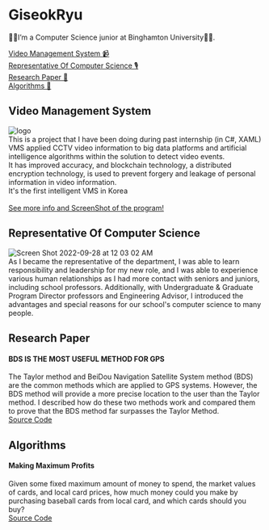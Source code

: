 # GiseokRyu
👋🏻I’m a Computer Science junior at Binghamton University👋🏻.

[Video Management System 📹](#video-management-system) <br/>
[Representative Of Computer Science 🎙️](#representative-of-computer-science) <br/>
[Research Paper 📖](#research-paper) <br/>
[Algorithms 📝](#algorithms) <br/>

## Video Management System
![logo](https://user-images.githubusercontent.com/33699776/192123758-887e6209-2cfb-454a-9125-190582f1c2ea.png) <br/>
This is a project that I have been doing during past internship (in C#, XAML) <br/>
VMS applied CCTV video information to big data platforms and artificial intelligence algorithms within the solution to detect video events.</br> It has improved accuracy, and blockchain technology, a distributed encryption technology, is used to prevent forgery and leakage of personal information in video information.</br> It's the first intelligent VMS in Korea<br/>
<br/>[See more info and ScreenShot of the program!](https://github.com/payton970/GiseokRyu/tree/main/VMS)

## Representative Of Computer Science
![Screen Shot 2022-09-28 at 12 03 02 AM](https://user-images.githubusercontent.com/33699776/192685323-b72537f5-e5e4-4212-9bc3-7462f15c61d6.png) <br/>
As I became the representative of the department, I was able to learn responsibility and leadership for my new role, and I was able to experience various human relationships as I had more contact with seniors and juniors, including school professors. Additionally, with Undergraduate & Graduate Program Director professors and Engineering Advisor, I introduced the advantages and special reasons for our school's computer science to many people. 

## Research Paper
#### BDS IS THE MOST USEFUL METHOD FOR GPS
The Taylor method and BeiDou Navigation Satellite System method (BDS) are the common methods which are applied to GPS systems. However, the BDS method will provide a more precise location to the user than the Taylor method. I described how do these two methods work and compared them to prove that the BDS method far surpasses the Taylor Method.
<br/>[Source Code](https://github.com/payton970/payton970/tree/main/etc)

## Algorithms
#### Making Maximum Profits
Given some fixed maximum amount of money to spend, the market values of cards, and local card prices, 
how much money could you make by purchasing baseball cards from local card, and which cards should you buy?
<br/>[Source Code](https://github.com/payton970/GiseokRyu/tree/main/Algorithms/MaximumProfit)


